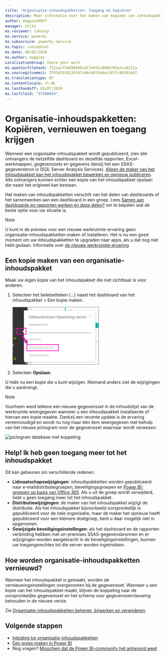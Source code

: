 ```yaml
---
title: 'Organisatie-inhoudspakketten: Toegang en kopiëren'
description: Meer informatie over het maken van kopieën van inhoudspakketten van uw organisatie in Power BI en over het oplossen van problemen hiermee
author: maggiesMSFT
manager: kfile
ms.reviewer: lukaszp
ms.service: powerbi
ms.subservice: powerbi-service
ms.topic: conceptual
ms.date: 08/02/2018
ms.author: maggies
LocalizationGroup: Share your work
ms.openlocfilehash: f22cac734d98e98cd17a915c09d6705e2cad121a
ms.sourcegitcommit: 378265939126fd7c96cb9334dac587fc80291e97
ms.translationtype: HT
ms.contentlocale: nl-NL
ms.lasthandoff: 03/07/2019
ms.locfileid: "57580054"
---
```

# <a name="organizational-content-packs-copy-refresh-and-get-access"></a>Organisatie-inhoudspakketten: Kopiëren, vernieuwen en toegang krijgen

Wanneer een organisatie-inhoudspakket wordt gepubliceerd, zien alle ontvangers de hetzelfde dashboard en dezelfde rapporten, Excel-werkmappen, gegevenssets en gegevens (tenzij het een SSAS-gegevensbron is (SQL Server Analysis Services).  [Alleen de maker van het inhoudspakket kan het inhoudspakket bewerken en opnieuw publiceren](service-organizational-content-pack-manage-update-delete.md).  Alle ontvangers kunnen echter een kopie van het inhoudspakket opslaan die naast het origineel kan bestaan.

Het maken van inhoudspakketten verschilt van het delen van dashboards of het samenwerken aan een dashboard in een groep. Lees [Samen aan dashboards en rapporten werken en deze delen?](service-how-to-collaborate-distribute-dashboards-reports.md) om te bepalen wat de beste optie voor uw situatie is.

> [!NOTE]
> U kunt in de preview voor een nieuwe werkruimte-ervaring geen organisatie-inhoudspakketten maken of installeren. Het is nu een goed moment om uw inhoudspakketten te upgraden naar apps, als u dat nog niet hebt gedaan. Informatie over [de nieuwe werkruimte-ervaring](service-create-the-new-workspaces.md).
>

## <a name="create-a-copy-of-an-organizational-content-pack"></a>Een kopie maken van een organisatie-inhoudspakket
Maak uw eigen kopie van het inhoudspakket die niet zichtbaar is voor anderen.

1. Selecteer het beletselteken (...) naast het dashboard van het inhoudspakket > Een kopie maken.

    ![](media/service-organizational-content-pack-copy-refresh-access/power-bi-create-copy-organizational-content-pack.png)
2. Selecteer **Opslaan**.  

U hebt nu een kopie die u kunt wijzigen. Niemand anders ziet de wijzigingen die u aanbrengt.

> [!NOTE]
> Voorheen werd telkens een nieuwe gegevensset in de inhoudslijst van de werkruimte weergegeven wanneer u een inhoudspakket installeerde of hiervan een kopie maakte. Dankzij een recente update is de ervaring vereenvoudigd en wordt nu nog maar één item weergegeven met behulp van het nieuwe pictogram voor de gegevensset waarnaar wordt verwezen:
>
> ![pictogram database met koppeling](media/service-organizational-content-pack-copy-refresh-access/power-bi-dataset-reference-icon.png)
>

## <a name="help--i-can-no-longer-access-the-content-pack"></a>Help!  Ik heb geen toegang meer tot het inhoudspakket
Dit kan gebeuren om verschillende redenen:

* **Lidmaatschapswijzigingen**:  inhoudspakketten worden gepubliceerd naar e-maildistributiegroepen, beveiligingsgroepen en [Power BI-groepen op basis van Office 365](https://support.office.com/article/Create-a-group-in-Office-365-7124dc4c-1de9-40d4-b096-e8add19209e9).  Als u uit de groep wordt verwijderd, hebt u geen toegang meer tot het inhoudspakket.
* **Distributiewijzigingen**: de maker van het inhoudspakket wijzigt de distributie. Als het inhoudspakket bijvoorbeeld oorspronkelijk is gepubliceerd voor de hele organisatie, maar de maker het opnieuw heeft gepubliceerd voor een kleinere doelgroep, bent u daar mogelijk niet in opgenomen.
* **Gewijzigde beveiligingsinstellingen**: als het dashboard en de rapporten verbinding hebben met on-premises SSAS-gegevensbronnen en er wijzigingen worden aangebracht in de beveiligingsinstellingen, kunnen uw toegangsrechten tot die server worden ingetrokken.

## <a name="how-are-organizational-content-packs-refreshed"></a>Hoe worden organisatie-inhoudspakketten vernieuwd?
Wanneer het inhoudspakket is gemaakt, worden de vernieuwingsinstellingen overgenomen bij de gegevensset.  Wanneer u een kopie van het inhoudspakket maakt, blijven de koppeling naar de oorspronkelijke gegevensset en het schema voor gegevensvernieuwing behouden in de nieuwe versie.

Zie [Organisatie-inhoudspakketten beheren, bijwerken en verwijderen](service-organizational-content-pack-manage-update-delete.md).

## <a name="next-steps"></a>Volgende stappen
* [Inleiding tot organisatie-inhoudspakketten](service-organizational-content-pack-introduction.md)
* [Een groep maken in Power BI](service-create-distribute-apps.md)
* Nog vragen? [Misschien dat de Power BI-community het antwoord weet](http://community.powerbi.com/)
